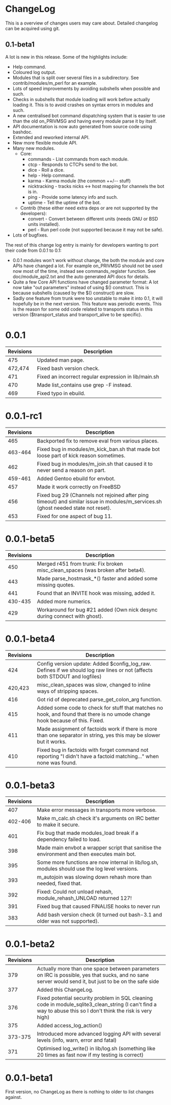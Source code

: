 # ChangeLog

This is a overview of changes users may care about. Detailed changelog can be
acquired using git.

## 0.1-beta1

A lot is new in this release. Some of the highlights include:

 * Help command.
 * Coloured log output.
 * Modules that is split over several files in a subdirectory.
   See contrib/modules/m_perl for an example.
 * Lots of speed improvements by avoiding subshells when possible and such.
 * Checks in subshells that module loading will work before actually loading it.
   This is to avoid crashes on syntax errors in modules and such.
 * A new centralised bot command dispatching system that is easier to use
   than the old on_PRIVMSG and having every module parse it by itself.
 * API documentation is now auto generated from source code using bashdoc.
 * Extended and reworked internal API.
 * New more flexible module API.
 * Many new modules.
   * Core:
     * commands     - List commands from each module.
     * ctcp         - Responds to CTCPs send to the bot.
     * dice         - Roll a dice.
     * help         - Help command.
     * karma        - Karma module (the common ++/-- stuff)
     * nicktracking - tracks nicks <-> host mapping for channels the bot is in.
     * ping         - Provide some latency info and such.
     * uptime       - Tell the uptime of the bot.
   * Contrib (these either need extra deps or are not supported by the developers):
     * convert      - Convert between different units (needs GNU or BSD units installed).
     * perl         - Run perl code (not supported because it may not be safe).
 * Lots of bugfixes.

The rest of this change log entry is mainly for developers wanting to port their
code from 0.0.1 to 0.1:

 * 0.0.1 modules won't work without change, the both the module and core APIs
   have changed a lot. For example on_PRIVMSG should not be used now most of the
   time, instead see commands_register function.
   See doc/module_api2.txt and the auto generated API docs for details.
 * Quite a few Core API functions have changed parameter format:
   A lot now take "out parameters" instead of using $() construct. This is
   because subshells (caused by the $() construct) are slow.
 * Sadly one feature from trunk were too unstable to make it into 0.1, it will
   hopefully be in the next version. This feature was periodic events. This is
   the reason for some odd code related to transports status in this version
   ($transport_status and transport_alive to be specific).


# 0.0.1

Revisions | Description
--------- | -----------
475       | Updated man page.
472,474   | Fixed bash version check.
471       | Fixed an incorrect regular expression in lib/main.sh
470       | Made list_contains use grep -F instead.
469       | Fixed typo in ebuild.


# 0.0.1-rc1

Revisions | Description
--------- | -----------
465       | Backported fix to remove eval from various places.
463-464   | Fixed bug in modules/m_kick_ban.sh that made bot loose part of kick reason sometimes.
462       | Fixed bug in modules/m_join.sh that caused it to never send a reason on part.
459-461   | Added Gentoo ebuild for envbot.
457       | Made it work correctly on FreeBSD
456       | Fixed bug 29 (Channels not rejoined after ping timeout) and similar issue in modules/m_services.sh (ghost needed state not reset).
453       | Fixed for one aspect of bug 11.


# 0.0.1-beta5

Revisions | Description
--------- | -----------
450       | Merged r451 from trunk: Fix broken misc_clean_spaces (was broken after beta4).
443       | Made parse_hostmask_*() faster and added some missing quotes.
441       | Found that an INVITE hook was missing, added it.
430-435   | Added more numerics.
429       | Workaround for bug #21 added (Own nick desync during connect with ghost).


# 0.0.1-beta4

Revisions | Description
--------- | -----------
424       | Config version update: Added $config_log_raw. Defines if we should log raw lines or not (affects both STDOUT and logfiles)
420,423   | misc_clean_spaces was slow, changed to inline ways of stripping spaces.
416       | Got rid of deprecated parse_get_colon_arg function.
415       | Added some code to check for stuff that matches no hook, and found that there is no umode change hook because of this. Fixed.
411       | Made assignment of factoids work if there is more than one separator in string, yes this may be slower but it works.
410       | Fixed bug in factoids with forget command not reporting "I didn't have a factoid matching..." when none was found.


# 0.0.1-beta3

Revisions | Description
--------- | -----------
407       | Make error messages in transports more verbose.
402-406   | Make m_calc.sh check it's arguments on IRC better to make it secure.
401       | Fix bug that made modules_load break if a dependency failed to load.
398       | Made main envbot a wrapper script that sanitise the environment and then executes main bot.
395       | Some more functions are now internal in lib/log.sh, modules should use the log level versions.
393       | m_autojoin was slowing down rehash more than needed, fixed that.
392       | Fixed: Could not unload rehash, module_rehash_UNLOAD returned 127!
391       | Fixed bug that caused FINALISE hooks to never run
383       | Add bash version check (it turned out bash-3.1 and older was not supported).


# 0.0.1-beta2

Revisions | Description
--------- | -----------
379       | Actually more than one space between parameters on IRC is possible, yes that sucks, and no sane server would send it, but just to be on the safe side
377       | Added this ChangeLog.
376       | Fixed potential security problem in SQL cleaning code in module_sqlite3_clean_string (I can't find a way to abuse this so I don't think the risk is very high)
375       | Added access_log_action()
373-375   | Introduced more advanced logging API with several levels (info, warn, error and fatal)
371       | Optimised log_write() in lib/log.sh (something like 20 times as fast now if my testing is correct)


# 0.0.1-beta1

First version, no ChangeLog as there is nothing to older to list changes against.
